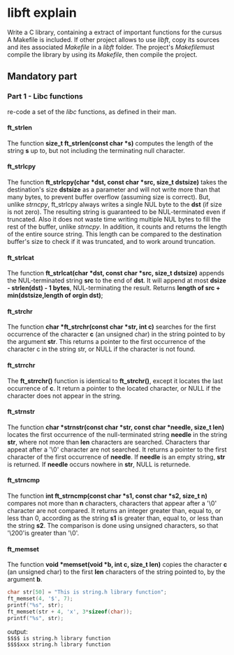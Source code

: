 # libft explain

Write a C library, containing a extract of important functions for the cursus
A Makefile is included. If other project allows to use *libft*, copy its sources and ites associated *Makefile* in a *libft* folder. The project's *Makefile*must compile the library by using its *Makefile*, then compile the project.

## Mandatory part

### Part 1 - Libc functions

re-code a set of the *libc* functions, as defined in their man.

#### ft_strlen

The function **size_t  ft_strlen(const char \*s)** computes the length of the string **s** up to, but not including the terminating null character.

#### ft_strlcpy

The function **ft_strlcpy(char \*dst, const char \*src, size_t dstsize)** takes the destination's size **dstsize** as a parameter and will not write more than that many bytes, to prevent buffer overflow (assuming size is correct). But, unlike *strncpy*, ft_strlcpy always writes a single NUL byte to the **dst** (if size is not zero). The resulting string is guaranteed to be NUL-terminated even if truncated. Also it does not waste time writing multiple NUL bytes to fill the rest of the buffer, unlike *strncpy*. In addition, it counts and returns the length of the entire source string. This length can be compared to the destination buffer's size to check if it was truncated, and to work around truncation.

#### ft_strlcat

The function **ft_strlcat(char \*dst, const char \*src, size_t dstsize)** appends the NUL-terminated string **src** to the end of **dst**. It will append at most **dsize - strlen(dst) - 1 bytes**, NUL-terminating the result. Returns **length of src + min(dstsize,length of orgin dst)**;

#### ft_strchr

The function **char \*ft_strchr(const char \*str, int c)** searches for the first occurrence of the character **c** (an unsigned char) in the string pointed to by the argument **str**. This returns a pointer to the first occurrence of the character c in the string str, or NULL if the character is not found.

#### ft_strrchr

The **ft_strrchr()** function is identical to **ft_strchr()**, except it locates the last occurrence of **c**. It return a pointer to the located character, or NULL if the character does not appear in the string.

#### ft_strnstr

The function **char \*strnstr(const char \*str, const char \*needle, size_t len)** locates the first occurrence of the null-terminated string **needle** in the string **str**, where not more than **len** characters are searched. Characters thar appeat after a '\0' character are not searched. It returns a pointer to the first character of the first occurrence of **needle**. If **needle** is an empty string, **str** is returned. If **needle** occurs nowhere in **str**, NULL is returnede.

#### ft_strncmp

The function **int	ft_strncmp(const char \*s1, const char \*s2, size_t n)** compares not more than **n** characters, characters that appear after a '\0' character are not compared. It returns an integer greater than, equal to, or less than 0, according as the string **s1** is greater than, equal to, or less than the string **s2**.  The comparison is done using unsigned characters, so that '\200'is greater than '\0'.

#### ft_memset

The function **void \*memset(void \*b, int c, size_t len)** copies the character **c** (an unsigned char) to the first **len** characters of the string pointed to, by the argument **b**.

```C
char str[50] = "This is string.h library function";
ft_memset(4, '$', 7);
printf("%s", str);
ft_memset(str + 4, 'x', 3*sizeof(char));
printf("%s", str);
```

output:  
`$$$$ is string.h library function`  
`$$$$xxx string.h library function`